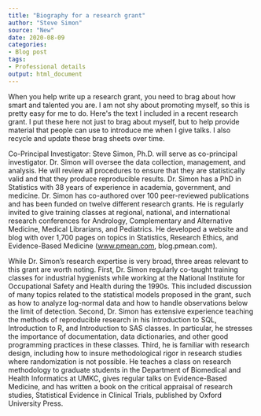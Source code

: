 ```yaml
---
title: "Biography for a research grant"
author: "Steve Simon"
source: "New"
date: 2020-08-09
categories:
- Blog post
tags:
- Professional details
output: html_document
---
```


When you help write up a research grant, you need to brag about how smart and talented you are. I am not shy about promoting myself, so this is pretty easy for me to do. Here's the text I included in a recent research grant. I put these here not just to brag about myself, but to help provide material that people can use to introduce me when I give talks. I also recycle and update these brag sheets over time.

<!---More--->

Co-Principal Investigator: Steve Simon, Ph.D. will serve as co-principal investigator. Dr. Simon will oversee the data collection, management, and analysis. He will review all procedures to ensure that they are statistically valid and that they produce reproducible results. Dr. Simon has a PhD in Statistics with 38 years of experience in academia, government, and medicine. Dr. Simon has co-authored over 100 peer-reviewed publications and has been funded on twelve different research grants. He is regularly invited to give training classes at regional, national, and international research conferences for Andrology, Complementary and Alternative Medicine, Medical Librarians, and Pediatrics. He developed a website and blog with over 1,700 pages on topics in Statistics, Research Ethics, and Evidence-Based Medicine (www.pmean.com, blog.pmean.com). 

While Dr. Simon’s research expertise is very broad, three areas relevant to this grant are worth noting. First, Dr. Simon regularly co-taught training classes for industrial hygienists while working at the National Institute for Occupational Safety and Health during the 1990s. This included discussion of many topics related to the statistical models proposed in the grant, such as how to analyze log-normal data and how to handle observations below the limit of detection. Second, Dr. Simon has extensive experience teaching the methods of reproducible research in his Introduction to SQL, Introduction to R, and Introduction to SAS classes. In particular, he stresses the importance of documentation, data dictionaries, and other good programming practices in these classes. Third, he is familiar with research design, including how to insure methodological rigor in research studies where randomization is not possible. He teaches a class on research methodology to graduate students in the Department of Biomedical and Health Informatics at UMKC, gives regular talks on Evidence-Based Medicine, and has written a book on the critical appraisal of research studies, Statistical Evidence in Clinical Trials, published by Oxford University Press. 
